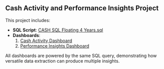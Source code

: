 ## Cash Activity and Performance Insights Project
This project includes:
- **SQL Script**: [CASH SQL Floating 4 Years.sql]((https://github.com/BrianA-BABA/sql-and-visualization-projects/blob/main/CASH%20SQL_Floating%204%20Years.sql))
- **Dashboards**:
  1. [Cash Activity Dashboard](link-to-image)
  2. [Performance Insights Dashboard](link-to-image)

All dashboards are powered by the same SQL query, demonstrating how versatile data extraction can produce multiple insights.
